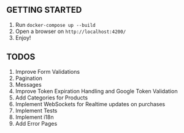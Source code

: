 ## GETTING STARTED
 1. Run `docker-compose up --build`
 2. Open a browser on `http://localhost:4200/`  
 3. Enjoy!

## TODOS
 1. Improve Form Validations
 2. Pagination
 3. Messages
 4. Improve Token Expiration Handling and Google Token Validation
 5. Add Categories for Products
 6. Implement WebSockets for Realtime updates on purchases
 7. Implement Tests
 8. Implement i18n
 9. Add Error Pages
